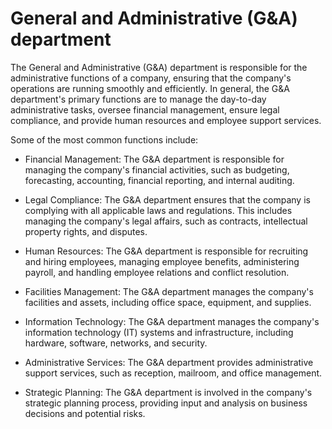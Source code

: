 # General and Administrative (G&A) department

The General and Administrative (G&A) department is responsible for the administrative functions of a company, ensuring that the company's operations are running smoothly and efficiently. In general, the G&A department's primary functions are to manage the day-to-day administrative tasks, oversee financial management, ensure legal compliance, and provide human resources and employee support services.

Some of the most common functions include:

* Financial Management: The G&A department is responsible for managing the company's financial activities, such as budgeting, forecasting, accounting, financial reporting, and internal auditing.

* Legal Compliance: The G&A department ensures that the company is complying with all applicable laws and regulations. This includes managing the company's legal affairs, such as contracts, intellectual property rights, and disputes.

* Human Resources: The G&A department is responsible for recruiting and hiring employees, managing employee benefits, administering payroll, and handling employee relations and conflict resolution.

* Facilities Management: The G&A department manages the company's facilities and assets, including office space, equipment, and supplies.

* Information Technology: The G&A department manages the company's information technology (IT) systems and infrastructure, including hardware, software, networks, and security.

* Administrative Services: The G&A department provides administrative support services, such as reception, mailroom, and office management.

* Strategic Planning: The G&A department is involved in the company's strategic planning process, providing input and analysis on business decisions and potential risks.
